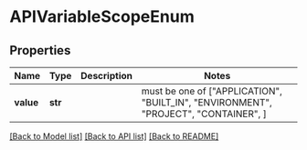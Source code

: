 # APIVariableScopeEnum


## Properties
Name | Type | Description | Notes
------------ | ------------- | ------------- | -------------
**value** | **str** |  |  must be one of ["APPLICATION", "BUILT_IN", "ENVIRONMENT", "PROJECT", "CONTAINER", ]

[[Back to Model list]](../README.md#documentation-for-models) [[Back to API list]](../README.md#documentation-for-api-endpoints) [[Back to README]](../README.md)



